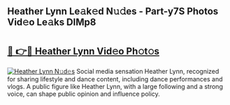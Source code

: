 ## Heather Lynn Le𝚊k𝚎d N𝚞𝚍es - Part-y7S Photos Vid𝚎o Le𝚊ks DIMp8

# <h2><a href="http://fbeggkq.evod.top/?m=Heather+Lynn">🔗 👉🔴 Heather Lynn Vid𝚎o Ph𝚘t𝚘s</a></h2>

[![Heather Lynn N𝚞d𝚎s](https://i.imgur.com/8V9OHl7.gif)](http://fbeggkq.evod.top/?m=Heather+Lynn)
Social media sensation Heather Lynn, recognized for sharing lifestyle and dance content, including dance performances and vlogs. A public figure like Heather Lynn, with a large following and a strong voice, can shape public opinion and influence policy. 
